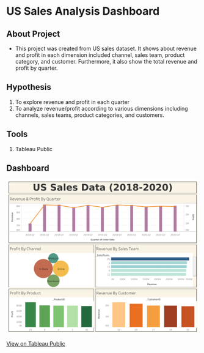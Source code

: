 # US Sales Analysis Dashboard


## About Project
* This project was created from US sales dataset. It shows about revenue and profit in each dimension included channel, sales team, product category, and customer. Furthermore, it also show the total revenue and profit by quarter.


## Hypothesis 
1. To explore revenue and profit in each quarter
2. To analyze revenue/profit according to various dimensions including channels, sales teams, product categories, and customers.


## Tools 
1. Tableau Public


## Dashboard
![US_sales_dashboard.png](US_sales_dashboard.png)

[View on Tableau Public](https://public.tableau.com/views/USSalesData2018-2020/Dashboard1?:language=en-US&:sid=&:display_count=n&:origin=viz_share_link)
